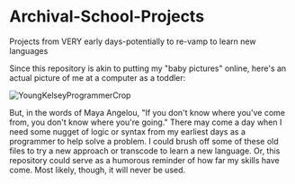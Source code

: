 # Archival-School-Projects
Projects from VERY early days-potentially to re-vamp to learn new languages

Since this repository is akin to putting my "baby pictures" online, here's an actual picture of me at a computer as a toddler:

![YoungKelseyProgrammerCrop](https://github.com/user-attachments/assets/e2cb459d-7611-401a-882a-6dbdf21ed4ba)

But, in the words of Maya Angelou, "If you don't know where you've come from, you don't know where you're going." There may come a day when I need some nugget of logic or syntax from my earliest days as a programmer to help solve a problem. I could brush off some of these old files to try a new approach or transcode to learn a new language. Or, this repository could serve as a humorous reminder of how far my skills have come. Most likely, though, it will never be used.
